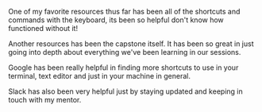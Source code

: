 One of my favorite resources thus far has been all of the shortcuts and commands with the keyboard, its been so helpful
don't know how functioned without it!

Another resources has been the capstone itself. It has been so great in just going into depth about everything we've been learning in our sessions.

Google has been really helpful in finding more shortcuts to use in your terminal, text editor and just in your machine in general.

Slack has also been very helpful just by staying updated and keeping in touch with my mentor. 
